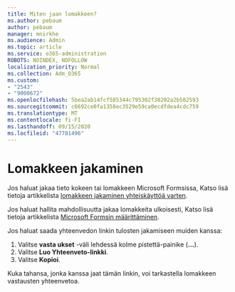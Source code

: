 ```yaml
---
title: Miten jaan lomakkeen?
ms.author: pebaum
author: pebaum
manager: mnirkhe
ms.audience: Admin
ms.topic: article
ms.service: o365-administration
ROBOTS: NOINDEX, NOFOLLOW
localization_priority: Normal
ms.collection: Adm_O365
ms.custom:
- "2543"
- "9000672"
ms.openlocfilehash: 5bea2ab14fcf585344c795302f38202a2b582593
ms.sourcegitcommit: c6692ce0fa1358ec3529e59ca0ecdfdea4cdc759
ms.translationtype: MT
ms.contentlocale: fi-FI
ms.lasthandoff: 09/15/2020
ms.locfileid: "47781496"
---
```

# <a name="share-a-form"></a>Lomakkeen jakaminen

Jos haluat jakaa tieto kokeen tai lomakkeen Microsoft Formsissa, Katso lisä tietoja artikkelista [lomakkeen jakaminen yhteiskäyttöä varten](https://support.office.com/article/Share-a-form-to-collaborate-d5bb5cf0-8401-4c15-bb8c-8e108cd7e69b).

Jos haluat hallita mahdollisuutta jakaa lomakkeita ulkoisesti, Katso lisä tietoja artikkelista [Microsoft Formsin määrittäminen](https://support.office.com/article/set-up-microsoft-forms-cc52287a-4550-464d-9a1b-457bf9df2240). 

Jos haluat saada yhteenvedon linkin tulosten jakamiseen muiden kanssa:

1. Valitse **vasta ukset** -väli lehdessä kolme pistettä-painike (**...**).
3. Valitse **Luo Yhteenveto-linkki**.
4. Valitse **Kopioi**.

Kuka tahansa, jonka kanssa jaat tämän linkin, voi tarkastella lomakkeen vastausten yhteenvetoa.